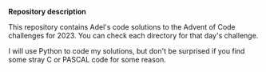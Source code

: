 **Repository description**

This repository contains Adel's code solutions to the Advent of Code challenges for 2023. You can check each directory for that day's challenge.

I will use Python to code my solutions, but don't be surprised if you find some stray C or PASCAL code for some reason.
